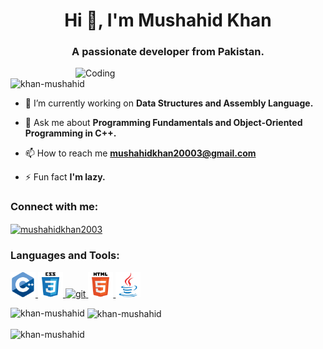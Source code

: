 <h1 align="center">Hi 👋, I'm Mushahid Khan</h1>
<h3 align="center">A passionate developer from Pakistan.</h3>
<img align="right" alt="Coding" width="400" src="https://images.squarespace-cdn.com/content/v1/5769fc401b631bab1addb2ab/1541580611624-TE64QGKRJG8SWAIUS7NS/coding-freak.gif">

<p align="left"> <img src="https://komarev.com/ghpvc/?username=khan-mushahid&label=Profile%20views&color=0e75b6&style=flat" alt="khan-mushahid" /> </p>

- 🔭 I’m currently working on **Data Structures and Assembly Language.**

- 💬 Ask me about **Programming Fundamentals and Object-Oriented Programming in C++.**

- 📫 How to reach me **mushahidkhan20003@gmail.com**

- ⚡ Fun fact **I'm lazy.**

<h3 align="left">Connect with me:</h3>
<p align="left">
<a href="https://instagram.com/mushahidkhan2003" target="blank"><img align="center" src="https://raw.githubusercontent.com/rahuldkjain/github-profile-readme-generator/master/src/images/icons/Social/instagram.svg" alt="mushahidkhan2003" height="30" width="40" /></a>
</p>

<h3 align="left">Languages and Tools:</h3>
<p align="left"> <a href="https://www.w3schools.com/cpp/" target="_blank" rel="noreferrer"> <img src="https://raw.githubusercontent.com/devicons/devicon/master/icons/cplusplus/cplusplus-original.svg" alt="cplusplus" width="40" height="40"/> </a> <a href="https://www.w3schools.com/css/" target="_blank" rel="noreferrer"> <img src="https://raw.githubusercontent.com/devicons/devicon/master/icons/css3/css3-original-wordmark.svg" alt="css3" width="40" height="40"/> </a> <a href="https://git-scm.com/" target="_blank" rel="noreferrer"> <img src="https://www.vectorlogo.zone/logos/git-scm/git-scm-icon.svg" alt="git" width="40" height="40"/> </a> <a href="https://www.w3.org/html/" target="_blank" rel="noreferrer"> <img src="https://raw.githubusercontent.com/devicons/devicon/master/icons/html5/html5-original-wordmark.svg" alt="html5" width="40" height="40"/> </a> <a href="https://www.java.com" target="_blank" rel="noreferrer"> <img src="https://raw.githubusercontent.com/devicons/devicon/master/icons/java/java-original.svg" alt="java" width="40" height="40"/> </a> </p>

<p><img align="left" src="https://github-readme-stats.vercel.app/api/top-langs?username=khan-mushahid&show_icons=true&locale=en&layout=compact" alt="khan-mushahid" /></p>

<p>&nbsp;<img align="center" src="https://github-readme-stats.vercel.app/api?username=khan-mushahid&show_icons=true&locale=en" alt="khan-mushahid" /></p>

<p><img align="center" src="https://github-readme-streak-stats.herokuapp.com/?user=khan-mushahid&" alt="khan-mushahid" /></p>
